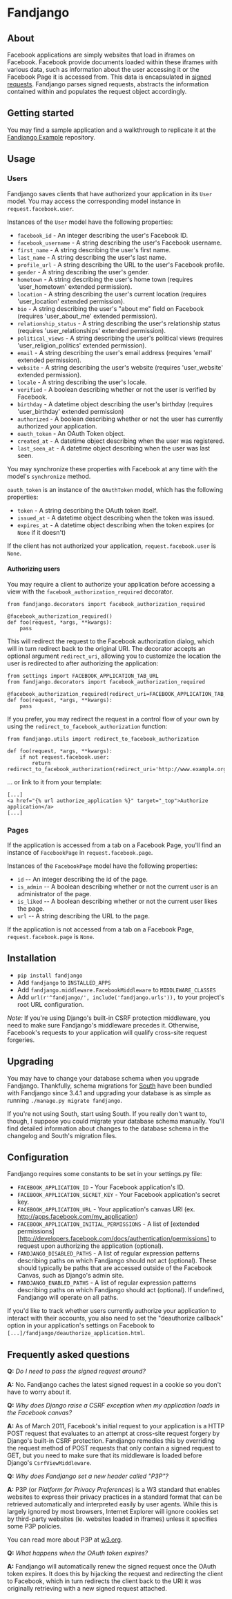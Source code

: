 # Fandjango

## About

Facebook applications are simply websites that load in iframes on Facebook. Facebook provide documents loaded
within these iframes with various data, such as information about the user accessing it or the Facebook Page
it is accessed from. This data is encapsulated in [signed requests](http://developers.facebook.com/docs/authentication/signed_request/).
Fandjango parses signed requests, abstracts the information contained within and populates the request object accordingly.

## Getting started

You may find a sample application and a walkthrough to replicate it at the [Fandjango Example](https://github.com/jgorset/fandjango-example) repository.

## Usage

### Users

Fandjango saves clients that have authorized your application in its `User` model. You may access
the corresponding model instance in `request.facebook.user`.

Instances of the `User` model have the following properties:

* `facebook_id` - An integer describing the user's Facebook ID.
* `facebook_username` - A string describing the user's Facebook username.
* `first_name` - A string describing the user's first name.
* `last_name` - A string describing the user's last name.
* `profile_url` - A string describing the URL to the user's Facebook profile.
* `gender` - A string describing the user's gender.
* `hometown` - A string describing the user's home town (requires 'user_hometown' extended permission).
* `location` - A string describing the user's current location (requires 'user_location' extended permission).
* `bio` - A string describing the user's "about me" field on Facebook (requires 'user\_about\_me' extended permission).
* `relationship_status` - A string describing the user's relationship status (requires 'user_relationships' extended permission).
* `political_views` - A string describing the user's political views (requires 'user\_religion\_politics' extended permission).
* `email` - A string describing the user's email address (requires 'email' extended permission).
* `website` - A string describing the user's website (requires 'user_website' extended permission).
* `locale` - A string describing the user's locale.
* `verified` - A boolean describing whether or not the user is verified by Facebook.
* `birthday` - A datetime object describing the user's birthday (requires 'user_birthday' extended permission)
* `authorized` - A boolean describing whether or not the user has currently authorized your application.
* `oauth_token` - An OAuth Token object.
* `created_at` - A datetime object describing when the user was registered.
* `last_seen_at` - A datetime object describing when the user was last seen.

You may synchronize these properties with Facebook at any time with the model's `synchronize` method.

`oauth_token` is an instance of the `OAuthToken` model, which has the following properties:

* `token` - A string describing the OAuth token itself.
* `issued_at` - A datetime object describing when the token was issued.
* `expires_at` - A datetime object describing when the token expires (or `None` if it doesn't)

If the client has not authorized your application, `request.facebook.user` is `None`.

#### Authorizing users

You may require a client to authorize your application before accessing a view with the
`facebook_authorization_required` decorator.

    from fandjango.decorators import facebook_authorization_required
    
    @facebook_authorization_required()
    def foo(request, *args, **kwargs):
        pass
      
This will redirect the request to the Facebook authorization dialog, which will in
turn redirect back to the original URI. The decorator accepts an optional argument `redirect_uri`,
allowing you to customize the location the user is redirected to after authorizing the application:

    from settings import FACEBOOK_APPLICATION_TAB_URL
    from fandjango.decorators import facebook_authorization_required
    
    @facebook_authorization_required(redirect_uri=FACEBOOK_APPLICATION_TAB_URL)
    def foo(request, *args, **kwargs):
        pass

If you prefer, you may redirect the request in a control flow of your own by using the
`redirect_to_facebook_authorization` function:

    from fandjango.utils import redirect_to_facebook_authorization
    
    def foo(request, *args, **kwargs):
        if not request.facebook.user:
            return redirect_to_facebook_authorization(redirect_uri='http://www.example.org/')
            
... or link to it from your template:

    [...]
    <a href="{% url authorize_application %}" target="_top">Authorize application</a>
    [...]

### Pages

If the application is accessed from a tab on a Facebook Page, you'll find an instance of `FacebookPage`
in `request.facebook.page`.

Instances of the `FacebookPage` model have the following properties:

* `id` -- An integer describing the id of the page.
* `is_admin` -- A boolean describing whether or not the current user is an administrator of the page.
* `is_liked` -- A boolean describing whether or not the current user likes the page.
* `url` -- A string describing the URL to the page.

If the application is not accessed from a tab on a Facebook Page, `request.facebook.page` is `None`.
        
## Installation

* `pip install fandjango`
* Add `fandjango` to `INSTALLED_APPS`
* Add `fandjango.middleware.FacebookMiddleware` to `MIDDLEWARE_CLASSES`
* Add `url(r'^fandjango/', include('fandjango.urls')),` to your project's root URL configuration.

*Note:* If you're using Django's built-in CSRF protection middleware, you need to make sure Fandjango's middleware precedes it.
Otherwise, Facebook's requests to your application will qualify cross-site request forgeries.

## Upgrading

You may have to change your database schema when you upgrade Fandjango. Thankfully, schema migrations for [South](http://south.aeracode.org/)
have been bundled with Fandjango since 3.4.1 and upgrading your database is as simple as running `./manage.py migrate fandjango`.

If you're not using South, start using South. If you really don't want to, though, I suppose you could migrate your database schema
manually. You'll find detailed information about changes to the database schema in the changelog and South's migration files.

## Configuration

Fandjango requires some constants to be set in your settings.py file:

* `FACEBOOK_APPLICATION_ID` - Your Facebook application's ID.
* `FACEBOOK_APPLICATION_SECRET_KEY` - Your Facebook application's secret key.
* `FACEBOOK_APPLICATION_URL` - Your application's canvas URI (ex. http://apps.facebook.com/my_application)
* `FACEBOOK_APPLICATION_INITIAL_PERMISSIONS` - A list of [extended permissions][http://developers.facebook.com/docs/authentication/permissions] to request upon authorizing the application (optional).
* `FANDJANGO_DISABLED_PATHS` - A list of regular expression patterns describing paths on which Fandjango should not act (optional). These
should typically be paths that are accessed outside of the Facebook Canvas, such as Django's admin site.
* `FANDJANGO_ENABLED_PATHS` - A list of regular expression patterns describing paths on which Fandjango should act (optional). If undefined,
Fandjango will operate on all paths.

If you'd like to track whether users currently authorize your application to interact with their accounts, you also need to set
the "deauthorize callback" option in your application's settings on Facebook to `[...]/fandjango/deauthorize_application.html`.

## Frequently asked questions

**Q:** *Do I need to pass the signed request around?*

**A:** No. Fandjango caches the latest signed request in a cookie so you don't have to worry about it.

**Q:** *Why does Django raise a CSRF exception when my application loads in the Facebook canvas?*

**A:** As of March 2011, Facebook's initial request to your application is a HTTP POST request that evaluates
to an attempt at cross-site request forgery by Django's built-in CSRF protection. Fandjango remedies this by
overriding the request method of POST requests that only contain a signed request to GET, but you need to make
sure that its middleware is loaded before Django's `CsrfViewMiddleware`.

**Q:** *Why does Fandjango set a new header called "P3P"?*

**A:** P3P (or *Platform for Privacy Preferences*) is a W3 standard that enables websites to express
their privacy practices in a standard format that can be retrieved automatically and interpreted easily
by user agents. While this is largely ignored by most browsers, Internet Explorer will ignore cookies
set by third-party websites (ie. websites loaded in iframes) unless it specifies some P3P policies.

You can read more about P3P at [w3.org][3].

[3]: http://www.w3.org/TR/P3P/

**Q:** *What happens when the OAuth token expires?*

**A:** Fandjango will automatically renew the signed request once the OAuth token
expires. It does this by hijacking the request and redirecting the client to Facebook, which
in turn redirects the client back to the URI it was originally retrieving with a new signed
request attached.
